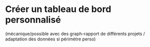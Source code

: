 # Créer un tableau de bord personnalisé 

(mécanique/possible avec des graph-rapport de différents projets / adaptation des données si périmètre perso)


<!--stackedit_data:
eyJoaXN0b3J5IjpbMjA3MDgwNjAyMF19
-->